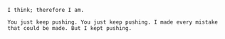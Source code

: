 `I think; therefore I am.`

`You just keep pushing. You just keep pushing. I made every mistake that could be made. But I kept pushing.`
